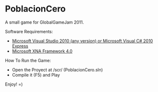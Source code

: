 PoblacionCero
=============

A small game for GlobalGameJam 2011.

Software Requirements:

- [Microsoft Visual Studio 2010 (any version) or Microsoft Visual C# 2010 Express](http://www.microsoft.com/express/Windows/)
- [Microsoft XNA Framework 4.0](http://create.msdn.com/en-us/resources/downloads)

How To Run the Game:

- Open the Proyect at /scr/ (PoblacionCero.sln)
- Compile it (F5) and Play

Enjoy! =)
